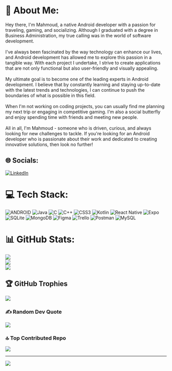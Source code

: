 # 💫 About Me:
Hey there, I'm Mahmoud, a native Android developer with a passion for traveling, gaming, and socializing. Although I graduated with a degree in Business Administration, my true calling was in the world of software development.<br><br>I've always been fascinated by the way technology can enhance our lives, and Android development has allowed me to explore this passion in a tangible way. With each project I undertake, I strive to create applications that are not only functional but also user-friendly and visually appealing.<br><br>My ultimate goal is to become one of the leading experts in Android development. I believe that by constantly learning and staying up-to-date with the latest trends and technologies, I can continue to push the boundaries of what is possible in this field.<br><br>When I'm not working on coding projects, you can usually find me planning my next trip or engaging in competitive gaming. I'm also a social butterfly and enjoy spending time with friends and meeting new people.<br><br>All in all, I'm Mahmoud - someone who is driven, curious, and always looking for new challenges to tackle. If you're looking for an Android developer who is passionate about their work and dedicated to creating innovative solutions, then look no further!


## 🌐 Socials:
[![LinkedIn](https://img.shields.io/badge/LinkedIn-%230077B5.svg?logo=linkedin&logoColor=white)](https://linkedin.com/in/mahmoud-a-ismail) 

# 💻 Tech Stack:
![ANDROID](https://img.shields.io/badge/android-%2320232a.svg?style=flat&logo=android&logoColor=%a4c639) ![Java](https://img.shields.io/badge/java-%23ED8B00.svg?style=flat&logo=java&logoColor=white) ![C](https://img.shields.io/badge/c-%2300599C.svg?style=flat&logo=c&logoColor=white) ![C++](https://img.shields.io/badge/c++-%2300599C.svg?style=flat&logo=c%2B%2B&logoColor=white) ![CSS3](https://img.shields.io/badge/css3-%231572B6.svg?style=flat&logo=css3&logoColor=white) ![Kotlin](https://img.shields.io/badge/kotlin-%230095D5.svg?style=flat&logo=kotlin&logoColor=white) ![React Native](https://img.shields.io/badge/react_native-%2320232a.svg?style=flat&logo=react&logoColor=%2361DAFB) ![Expo](https://img.shields.io/badge/expo-1C1E24?style=flat&logo=expo&logoColor=#D04A37) ![SQLite](https://img.shields.io/badge/sqlite-%2307405e.svg?style=flat&logo=sqlite&logoColor=white) ![MongoDB](https://img.shields.io/badge/MongoDB-%234ea94b.svg?style=flat&logo=mongodb&logoColor=white) 	![Figma](https://img.shields.io/badge/figma-%23F24E1E.svg?style=flat&logo=figma&logoColor=white) ![Trello](https://img.shields.io/badge/Trello-%23026AA7.svg?style=flat&logo=Trello&logoColor=white) ![Postman](https://img.shields.io/badge/Postman-FF6C37?style=flat&logo=postman&logoColor=white) ![MySQL](https://img.shields.io/badge/mysql-%2300f.svg?style=flat&logo=mysql&logoColor=white)
# 📊 GitHub Stats:
![](https://github-readme-stats.vercel.app/api?username=Mahmoud-ism96&theme=dark&hide_border=false&include_all_commits=true&count_private=true)<br/>
![](https://github-readme-streak-stats.herokuapp.com/?user=Mahmoud-ism96&theme=dark&hide_border=false)<br/>
![](https://github-readme-stats.vercel.app/api/top-langs/?username=Mahmoud-ism96&theme=dark&hide_border=false&include_all_commits=true&count_private=true&layout=compact)

## 🏆 GitHub Trophies
![](https://github-profile-trophy.vercel.app/?username=Mahmoud-ism96&theme=darkhub&no-frame=false&no-bg=false&margin-w=4)

### ✍️ Random Dev Quote
![](https://quotes-github-readme.vercel.app/api?type=vetical&theme=dark)

### 🔝 Top Contributed Repo
![](https://github-contributor-stats.vercel.app/api?username=Mahmoud-ism96&limit=5&theme=dark&combine_all_yearly_contributions=true)

---
[![](https://visitcount.itsvg.in/api?id=Mahmoud-ism96&icon=6&color=1)](https://visitcount.itsvg.in)

<!-- Proudly created with GPRM ( https://gprm.itsvg.in ) -->
